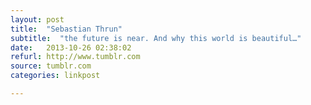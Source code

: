 ```yaml
---
layout: post
title:  "Sebastian Thrun"
subtitle:  "the future is near. And why this world is beautiful…"
date:   2013-10-26 02:38:02
refurl: http://www.tumblr.com
source: tumblr.com
categories: linkpost

---
```

